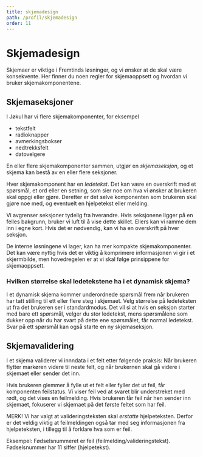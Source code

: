 ```yaml
---
title: skjemadesign
path: /profil/skjemadesign
order: 11
---
```


# Skjemadesign
Skjemaer er viktige i Fremtinds løsninger, og vi ønsker at de skal være konsekvente. Her finner du noen regler for skjemaoppsett og hvordan vi bruker skjemakomponentene.

## Skjemaseksjoner
I Jøkul har vi flere skjemakomponenter, for eksempel

-   tekstfelt
-   radioknapper
-   avmerkingsbokser
-   nedtrekksfelt
-   datovelgere

En eller flere skjemakomponenter sammen, utgjør en _skjemaseksjon_, og et skjema kan bestå av en eller flere seksjoner.

Hver skjemakomponent har en _ledetekst_. Det kan være en overskrift med et spørsmål, et ord eller en setning, som sier noe om hva vi ønsker at brukeren skal oppgi eller gjøre. Deretter er det selve komponenten som brukeren skal gjøre noe med, og eventuelt en hjelpetekst eller melding. 

Vi avgrenser seksjoner tydelig fra hverandre. Hvis seksjonene ligger på en felles bakgrunn, bruker vi luft til å vise dette skillet. Ellers kan vi ramme dem inn i egne kort. Hvis det er nødvendig, kan vi ha en overskrift på hver seksjon.

De interne løsningene vi lager, kan ha mer kompakte skjemakomponenter. Det kan være nyttig hvis det er viktig å komprimere informasjonen vi gir i et skjermbilde, men hovedregelen er at vi skal følge prinsippene for skjemaoppsett.

### Hvilken størrelse skal ledetekstene ha i et dynamisk skjema?
I et dynamisk skjema kommer underordnede spørsmål frem når brukeren har tatt stilling til ett eller flere steg i skjemaet. Velg størrelse på ledeteksten ut fra det brukeren ser i standardmodus. Det vil si at hvis en seksjon starter med bare ett spørsmål, velger du stor ledetekst, mens spørsmålene som dukker opp når du har svart på dette ene spørsmålet, får normal ledetekst. Svar på ett spørsmål kan også starte en ny skjemaseksjon.

## Skjemavalidering
I et skjema validerer vi innndata i et felt etter følgende praksis: Når brukeren flytter markøren videre til neste felt, og når brukernen skal gå videre i skjemaet eller sender det inn.

Hvis brukeren glemmer å fylle ut et felt eller fyller det ut feil, får komponenten feilstatus. Vi viser feil ved at svaret blir understreket med rødt, og det vises en feilmelding. Hvis brukeren får feil når hen sender inn skjemaet, fokuserer vi skjemaet på det første feltet som har feil.

MERK! Vi har valgt at valideringsteksten skal _erstatte_ hjelpeteksten. Derfor er det veldig viktig at feilmeldingen også tar med seg informasjonen fra hjelpeteksten, i tillegg til å forklare hva som er feil.

Eksempel: Fødselsnummeret er feil (feilmelding/valideringstekst). Fødselsnummer har 11 siffer (hjelpetekst).
